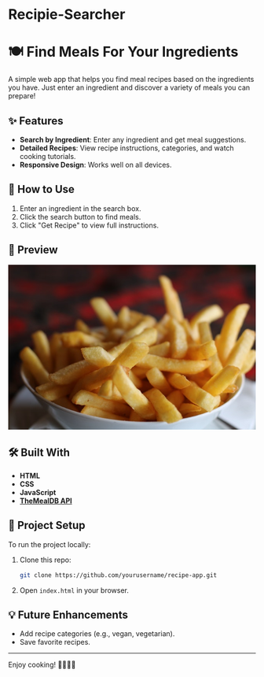 # Recipie-Searcher
# 🍽️ Find Meals For Your Ingredients

A simple web app that helps you find meal recipes based on the ingredients you have. Just enter an ingredient and discover a variety of meals you can prepare!

## ✨ Features

- **Search by Ingredient**: Enter any ingredient and get meal suggestions.
- **Detailed Recipes**: View recipe instructions, categories, and watch cooking tutorials.
- **Responsive Design**: Works well on all devices.

## 🚀 How to Use

1. Enter an ingredient in the search box.
2. Click the search button to find meals.
3. Click "Get Recipe" to view full instructions.

## 📸 Preview

![Find Meals For Your Ingredients](./food.jpg)

## 🛠️ Built With

- **HTML**
- **CSS**
- **JavaScript**
- **[TheMealDB API](https://www.themealdb.com/api.php)**

## 📂 Project Setup

To run the project locally:

1. Clone this repo:
    ```bash
    git clone https://github.com/yourusername/recipe-app.git
    ```

2. Open `index.html` in your browser.

## 💡 Future Enhancements

- Add recipe categories (e.g., vegan, vegetarian).
- Save favorite recipes.

---

Enjoy cooking! 👨‍🍳👩‍🍳
